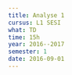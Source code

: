 ```yaml
---
title: Analyse 1
cursus: L1 SESI
what: TD
time: 15h
year: 2016--2017
semester: 1
date: 2016-09-01
---
```

